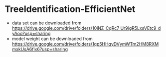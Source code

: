 # TreeIdentification-EfficientNet
- data set can be downloaded from https://drive.google.com/drive/folders/10iNZ_CqRc7_Ur9igR5LxsVEtc9_dyAoo?usp=sharing
- model weight can be downloaded from https://drive.google.com/drive/folders/1qp5HHqyDVymWTm2HM8RXMmxkUsA6flx6?usp=sharing

